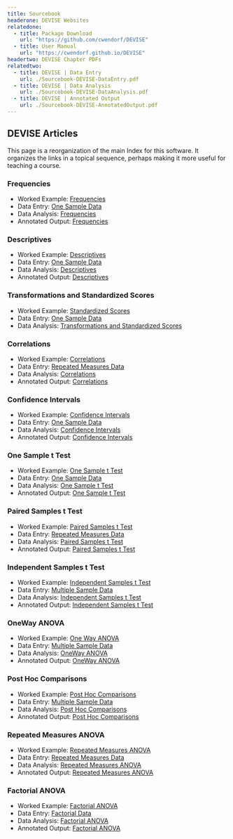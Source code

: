 ```yaml
---
title: Sourcebook
headerone: DEVISE Websites
relatedone:
  - title: Package Download
    url: "https://github.com/cwendorf/DEVISE"
  - title: User Manual
    url: "https://cwendorf.github.io/DEVISE"
headertwo: DEVISE Chapter PDFs
relatedtwo:
  - title: DEVISE | Data Entry
    url: ./Sourcebook-DEVISE-DataEntry.pdf
  - title: DEVISE | Data Analysis
    url: ./Sourcebook-DEVISE-DataAnalysis.pdf
  - title: DEVISE | Annotated Output
    url: ./Sourcebook-DEVISE-AnnotatedOutput.pdf
---
```


## DEVISE Articles

This page is a reorganization of the main Index for this software. It organizes the links in a topical sequence, perhaps making it more useful for teaching a course.

### Frequencies

- Worked Example: [Frequencies](../../Intro/worked-examples/frequencies.md)
- Data Entry: [One Sample Data](./data-entry/onesample.md)
- Data Analysis: [Frequencies](./data-analysis/frequencies.md)
- Annotated Output: [Frequencies](./annotated-output/frequencies.md)

### Descriptives

- Worked Example: [Descriptives](../../Intro/worked-examples/descriptives.md)
- Data Entry: [One Sample Data](./data-entry/onesample.md)
- Data Analysis: [Descriptives](./data-analysis/descriptives.md)
- Annotated Output: [Descriptives](./annotated-output/descriptives.md)

### Transformations and Standardized Scores

- Worked Example: [Standardized Scores](../../Intro/worked-examples/standardized.md)
- Data Entry: [One Sample Data](./data-entry/onesample.md)
- Data Analysis: [Transformations and Standardized Scores](./data-analysis/standardized.md)

### Correlations

- Worked Example: [Correlations](../../Intro/worked-examples/correlations.md)
- Data Entry: [Repeated Measures Data](./data-entry/repeated.md)
- Data Analysis: [Correlations](./data-analysis/correlations.md)
- Annotated Output: [Correlations](./annotated-output/correlations.md)

### Confidence Intervals

- Worked Example: [Confidence Intervals](../../Intro/worked-examples/intervals.md)
- Data Entry: [One Sample Data](./data-entry/onesample.md)
- Data Analysis: [Confidence Intervals](./data-analysis/intervals.md)
- Annotated Output: [Confidence Intervals](./annotated-output/intervals.md)

### One Sample t Test

- Worked Example: [One Sample t Test](../../Intro/worked-examples/onesample.md)
- Data Entry: [One Sample Data](./data-entry/onesample.md)
- Data Analysis: [One Sample t Test](./data-analysis/onesample.md)
- Annotated Output: [One Sample t Test](./annotated-output/onesample.md)

### Paired Samples t Test

- Worked Example: [Paired Samples t Test](../../Intro/worked-examples/paired.md)
- Data Entry: [Repeated Measures Data](./data-entry/repeated.md)
- Data Analysis: [Paired Samples t Test](./data-analysis/paired.md)
- Annotated Output: [Paired Samples t Test](./annotated-output/paired.md)

### Independent Samples t Test

- Worked Example: [Independent Samples t Test](../../Intro/worked-examples/independent.md)
- Data Entry: [Multiple Sample Data](./data-entry/multisample.md)
- Data Analysis: [Independent Samples t Test](./data-analysis/independent.md)
- Annotated Output: [Independent Samples t Test](./annotated-output/independent.md)

### OneWay ANOVA

- Worked Example: [One Way ANOVA](../../Intro/worked-examples/oneway.md)
- Data Entry: [Multiple Sample Data](./data-entry/multisample.md)
- Data Analysis: [OneWay ANOVA](./data-analysis/oneway.md)
- Annotated Output: [OneWay ANOVA](./annotated-output/oneway.md)

### Post Hoc Comparisons

- Worked Example: [Post Hoc Comparisons](../../Intro/worked-examples/posthocs.md)
- Data Entry: [Multiple Sample Data](./data-entry/multisample.md)
- Data Analysis: [Post Hoc Comparisons](./data-analysis/posthocs.md)
- Annotated Output: [Post Hoc Comparisons](./annotated-output/posthocs.md)

### Repeated Measures ANOVA

- Worked Example: [Repeated Measures ANOVA](../../Intro/worked-examples/repeated.md)
- Data Entry: [Repeated Measures Data](./data-entry/repeated.md)
- Data Analysis: [Repeated Measures ANOVA](./data-analysis/repeated.md)
- Annotated Output: [Repeated Measures ANOVA](./annotated-output/repeated.md)

### Factorial ANOVA

- Worked Example: [Factorial ANOVA](../../Intro/worked-examples/factorial.md)
- Data Entry: [Factorial Data](./data-entry/factorial.md)
- Data Analysis: [Factorial ANOVA](./data-analysis/factorial.md)
- Annotated Output: [Factorial ANOVA](./annotated-output/factorial.md)
